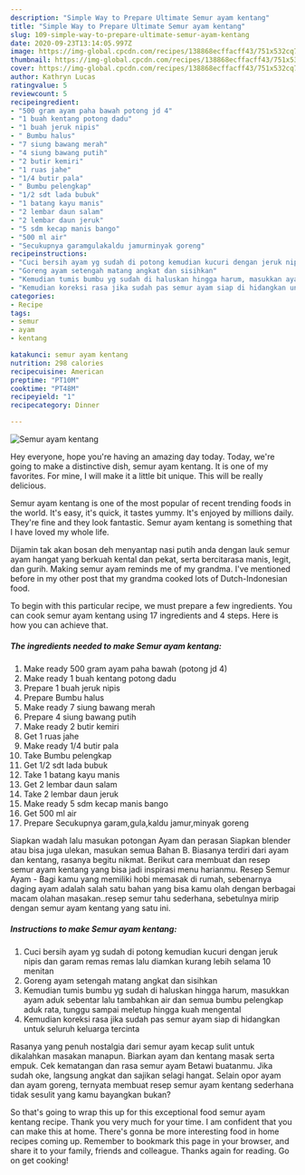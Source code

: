 ```yaml
---
description: "Simple Way to Prepare Ultimate Semur ayam kentang"
title: "Simple Way to Prepare Ultimate Semur ayam kentang"
slug: 109-simple-way-to-prepare-ultimate-semur-ayam-kentang
date: 2020-09-23T13:14:05.997Z
image: https://img-global.cpcdn.com/recipes/138868ecffacff43/751x532cq70/semur-ayam-kentang-foto-resep-utama.jpg
thumbnail: https://img-global.cpcdn.com/recipes/138868ecffacff43/751x532cq70/semur-ayam-kentang-foto-resep-utama.jpg
cover: https://img-global.cpcdn.com/recipes/138868ecffacff43/751x532cq70/semur-ayam-kentang-foto-resep-utama.jpg
author: Kathryn Lucas
ratingvalue: 5
reviewcount: 5
recipeingredient:
- "500 gram ayam paha bawah potong jd 4"
- "1 buah kentang potong dadu"
- "1 buah jeruk nipis"
- " Bumbu halus"
- "7 siung bawang merah"
- "4 siung bawang putih"
- "2 butir kemiri"
- "1 ruas jahe"
- "1/4 butir pala"
- " Bumbu pelengkap"
- "1/2 sdt lada bubuk"
- "1 batang kayu manis"
- "2 lembar daun salam"
- "2 lembar daun jeruk"
- "5 sdm kecap manis bango"
- "500 ml air"
- "Secukupnya garamgulakaldu jamurminyak goreng"
recipeinstructions:
- "Cuci bersih ayam yg sudah di potong kemudian kucuri dengan jeruk nipis dan garam remas remas lalu diamkan kurang lebih selama 10 menitan"
- "Goreng ayam setengah matang angkat dan sisihkan"
- "Kemudian tumis bumbu yg sudah di haluskan hingga harum, masukkan ayam aduk sebentar lalu tambahkan air dan semua bumbu pelengkap aduk rata, tunggu sampai meletup hingga kuah mengental"
- "Kemudian koreksi rasa jika sudah pas semur ayam siap di hidangkan untuk seluruh keluarga tercinta"
categories:
- Recipe
tags:
- semur
- ayam
- kentang

katakunci: semur ayam kentang 
nutrition: 298 calories
recipecuisine: American
preptime: "PT10M"
cooktime: "PT48M"
recipeyield: "1"
recipecategory: Dinner

---
```



![Semur ayam kentang](https://img-global.cpcdn.com/recipes/138868ecffacff43/751x532cq70/semur-ayam-kentang-foto-resep-utama.jpg)

Hey everyone, hope you're having an amazing day today. Today, we're going to make a distinctive dish, semur ayam kentang. It is one of my favorites. For mine, I will make it a little bit unique. This will be really delicious.

Semur ayam kentang is one of the most popular of recent trending foods in the world. It's easy, it's quick, it tastes yummy. It's enjoyed by millions daily. They're fine and they look fantastic. Semur ayam kentang is something that I have loved my whole life.

Dijamin tak akan bosan deh menyantap nasi putih anda dengan lauk semur ayam hangat yang berkuah kental dan pekat, serta bercitarasa manis, legit, dan gurih. Making semur ayam reminds me of my grandma. I&#39;ve mentioned before in my other post that my grandma cooked lots of Dutch-Indonesian food.


To begin with this particular recipe, we must prepare a few ingredients. You can cook semur ayam kentang using 17 ingredients and 4 steps. Here is how you can achieve that.

<!--inarticleads1-->

##### The ingredients needed to make Semur ayam kentang:

1. Make ready 500 gram ayam paha bawah (potong jd 4)
1. Make ready 1 buah kentang potong dadu
1. Prepare 1 buah jeruk nipis
1. Prepare  Bumbu halus
1. Make ready 7 siung bawang merah
1. Prepare 4 siung bawang putih
1. Make ready 2 butir kemiri
1. Get 1 ruas jahe
1. Make ready 1/4 butir pala
1. Take  Bumbu pelengkap
1. Get 1/2 sdt lada bubuk
1. Take 1 batang kayu manis
1. Get 2 lembar daun salam
1. Take 2 lembar daun jeruk
1. Make ready 5 sdm kecap manis bango
1. Get 500 ml air
1. Prepare Secukupnya garam,gula,kaldu jamur,minyak goreng


Siapkan wadah lalu masukan potongan Ayam dan perasan Siapkan blender atau bisa juga ulekan, masukan semua Bahan B. Biasanya terdiri dari ayam dan kentang, rasanya begitu nikmat. Berikut cara membuat dan resep semur ayam kentang yang bisa jadi inspirasi menu harianmu. Resep Semur Ayam - Bagi kamu yang memiliki hobi memasak di rumah, sebenarnya daging ayam adalah salah satu bahan yang bisa kamu olah dengan berbagai macam olahan masakan..resep semur tahu sederhana, sebetulnya mirip dengan semur ayam kentang yang satu ini. 

<!--inarticleads2-->

##### Instructions to make Semur ayam kentang:

1. Cuci bersih ayam yg sudah di potong kemudian kucuri dengan jeruk nipis dan garam remas remas lalu diamkan kurang lebih selama 10 menitan
1. Goreng ayam setengah matang angkat dan sisihkan
1. Kemudian tumis bumbu yg sudah di haluskan hingga harum, masukkan ayam aduk sebentar lalu tambahkan air dan semua bumbu pelengkap aduk rata, tunggu sampai meletup hingga kuah mengental
1. Kemudian koreksi rasa jika sudah pas semur ayam siap di hidangkan untuk seluruh keluarga tercinta


Rasanya yang penuh nostalgia dari semur ayam kecap sulit untuk dikalahkan masakan manapun. Biarkan ayam dan kentang masak serta empuk. Cek kematangan dan rasa semur ayam Betawi buatanmu. Jika sudah oke, langsung angkat dan sajikan selagi hangat. Selain opor ayam dan ayam goreng, ternyata membuat resep semur ayam kentang sederhana tidak sesulit yang kamu bayangkan bukan? 

So that's going to wrap this up for this exceptional food semur ayam kentang recipe. Thank you very much for your time. I am confident that you can make this at home. There's gonna be more interesting food in home recipes coming up. Remember to bookmark this page in your browser, and share it to your family, friends and colleague. Thanks again for reading. Go on get cooking!
